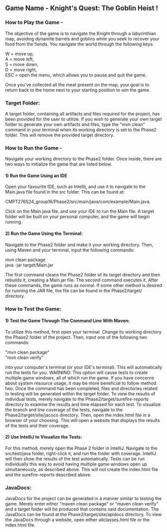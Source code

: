 

## Game Name - Knight's Quest: The Goblin Heist !

### How to Play the Game - 
The objective of the game is to navigate the Knight through a labyrinthian map, avoiding dynamite barrels and goblins 
while you seek to recover your food from the fiends. You navigate the world through the following keys:

W = move up,  
A = move left,  
S = move down,  
D = move right,  
ESC = open the menu, which allows you to pause and quit the game.  

Once you've collected all the meat present on the map, your goal is to return back to the home next to your starting 
position to win the game.

### Target Folder:

A target folder, containing all artifacts and files required for the project, has been provided for the user to utilize. If you wish to generate your own target folder to generate your own artifacts and files, type the "mvn clean" command in your terminal when its working directory is set to the Phase2 folder. This will remove the provided target directory.

### How to Run the Game -

Navigate your working directory to the Phase2 folder. Once inside, there are two ways to initialize the game that are 
listed below.

#### 1) Run the Game Using an IDE
Open your favourite IDE, such as Intellij, and use it to navigate to the Main.java file found in the src folder. This 
can be found at: 

CMPT276S24_group16/Phase2/src/main/java/com/example/Main.java.

Click on the Main.java file, and use your IDE to run the Main file. A target folder will be built on your personal 
computer, and the game will begin running.

#### 2) Run the Game Using the Terminal:
Navigate to the Phase2 folder and make it your working directory. Then, using Maven and your terminal, input the 
following commands:
    
mvn clean package  
java -jar target/Main.jar
    
The first command cleans the Phase2 folder of its target directory and then rebuilds it, creating a Main.jar file. The 
second command executes it. After these commands, the game runs as normal. If some other method is desired for running the JAR file,
the file can be found in the Phase2/target/ directory.

### How to Test the Game:

#### 1) Test the Game Through The Command Line With Maven:

To utilize this method, first open your terminal. Change its working directory the Phase2 folder of the project. Then, input one of the following two commands:

"mvn clean package"  
"mvn clean verify"

into your computer's terminal (or your IDE's terminal). This will automatically run the tests for you. WARNING: This 
option will cause tests to create multiple game windows, all of which run the game. If you have concerns about system resource usage, it 
may be more beneficial to follow method two. Once the command has been completed, files and directories related to testing will be generated within the target folder. To view the results of individual tests, merely navigate to the Phase2/target/surefire-reports directory to examine the results and time elapsed for each test. To visualize the branch and line coverage of the tests, navigate to the Phase2/target/site/jacoco directory. Then, open the index.html file in a browser of your choosing. This will open a website that displays the results of the tests and their coverage.


#### 2) Use IntelliJ to Visualize the Tests:

For this method, merely open the Phase 2 folder in IntelliJ. Navigate to the src/test/java folder, right-click it, and run the
folder with coverage. IntelliJ will then show the results of the test automatically. Tests can be run individually this way to avoid having multiple game windows open up simultaneously, as described above. This will not create the index.html file and the surefire-reports described above.

### JavaDocs:

JavaDocs for the project can be generated in a manner similar to testing the game. Merely enter either "maven clean package" or "maven clean verify" and a target folder will be produced that contains said documentation. The JavaDocs can be found at the Phase2/target/site/apidocs directory. To view the JavaDocs through a website, open either allclasses.html file or the index.html file.
